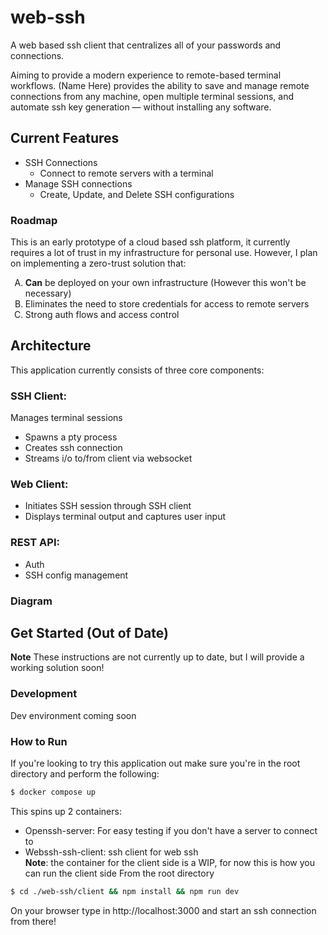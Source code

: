 # web-ssh
A web based ssh client that centralizes all of your passwords and connections. 

Aiming to provide a modern experience to remote-based terminal workflows. (Name Here) provides the ability to save and manage remote connections from any machine, open multiple terminal sessions, and automate ssh key generation &mdash; without installing any software.

## Current Features
- SSH Connections
    - Connect to remote servers with a terminal
- Manage SSH connections
    - Create, Update, and Delete SSH configurations

### Roadmap
This is an early prototype of a cloud based ssh platform, it currently requires a lot of trust in my infrastructure for personal use. However, I plan on implementing a zero-trust solution that:  
<!-- <style type="text/css">
    ol { list-style-type: upper-alpha; }
</style>   -->
<ol type="A">
  <li><strong>Can</strong> be deployed on your own infrastructure (However this won't be necessary)</li>
  <li>Eliminates the need to store credentials for access to remote servers</li>
  <li>Strong auth flows and access control</li>
</ol>  

## Architecture
This application currently consists of three core components:
### SSH Client:
Manages terminal sessions 
- Spawns a pty process 
- Creates ssh connection
- Streams i/o to/from client via websocket
### Web Client:
- Initiates SSH session through SSH client
- Displays terminal output and captures user input
### REST API:
- Auth
- SSH config management
<!-- - Insert UML diagram here -->
### Diagram


## Get Started (Out of Date)
**Note** These instructions are not currently up to date, but I will provide a working solution soon!
### Development
Dev environment coming soon

### How to Run
If you're looking to try this application out make sure you're in the root directory and perform the following:
```bash
$ docker compose up
```
This spins up 2 containers: 
- Openssh-server: For easy testing if you don't have a server to connect to
- Webssh-ssh-client: ssh client for web ssh  
**Note**: the container for the client side is a WIP, for now this is how you can run the client side
From the root directory
```bash
$ cd ./web-ssh/client && npm install && npm run dev
```
On your browser type in http://localhost:3000 and start an ssh connection from there!

